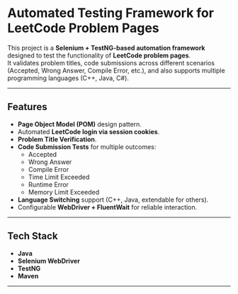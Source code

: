 # Automated Testing Framework for LeetCode Problem Pages 

This project is a **Selenium + TestNG-based automation framework** designed to test the functionality of **LeetCode problem pages**.  
It validates problem titles, code submissions across different scenarios (Accepted, Wrong Answer, Compile Error, etc.), and also supports multiple programming languages (C++, Java, C#).  

---
##  Features  

- **Page Object Model (POM)** design pattern.  
- Automated **LeetCode login via session cookies**.  
- **Problem Title Verification**.  
- **Code Submission Tests** for multiple outcomes:  
  -  Accepted  
  -  Wrong Answer  
  -  Compile Error  
  -  Time Limit Exceeded  
  -  Runtime Error  
  -  Memory Limit Exceeded  
- **Language Switching** support (C++, Java, extendable for others).  
- Configurable **WebDriver + FluentWait** for reliable interaction.  

---
##  Tech Stack  

- **Java**  
- **Selenium WebDriver**  
- **TestNG**  
- **Maven** 

---

